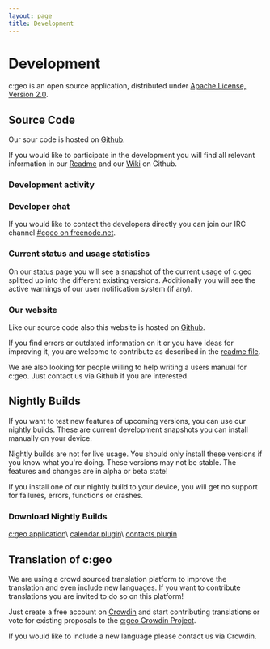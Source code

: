 ```yaml
---
layout: page
title: Development
---
```


# Development

c:geo is an open source application, distributed under [Apache License, Version 2.0](http://www.apache.org/licenses/LICENSE-2.0).

## Source Code

Our sour code is hosted on [Github](https://github.com/cgeo/cgeo).

If you would like to participate in the development you will find all relevant information in our [Readme](https://github.com/cgeo/cgeo/blob/master/README.md) and our [Wiki](https://github.com/cgeo/cgeo/wiki) on Github.


### Development activity
<div class="openhub"><script type="text/javascript" src="http://www.openhub.net/p/585421/widgets/project_basic_stats.js"></script></div>

### Developer chat

If you would like to contact the developers directly you can join our IRC channel [#cgeo on freenode.net](https://webchat.freenode.net/?channels=%23cgeo).

### Current status and usage statistics

On our [status page](/status.html) you will see a snapshot of the current usage of c:geo splitted up into the different existing versions.
Additionally you will see the active warnings of our user notification system (if any).

### Our website

Like our source code also this website is hosted on [Github](https://github.com/cgeo/cgeo.github.io).

If you find errors or outdated information on it or you have ideas for improving it, you are welcome to contribute as described in the [readme file](https://github.com/cgeo/cgeo.github.io/blob/master/README.md).

We are also looking for people willing to help writing a users manual for c:geo. Just contact us via Github if you are interested.

## Nightly Builds

If you want to test new features of upcoming versions, you can use our nightly builds. These are current development snapshots you can install manually on your device.

Nightly builds are not for live usage. You should only install these versions if you know what you're doing. These versions may not be stable. The features and changes are in alpha or beta state!

If you install one of our nightly build to your device, you will get no support for failures, errors, functions or crashes.


### Download Nightly Builds

[c:geo application](http://download.cgeo.org/cgeo-nightly.apk)\\
[calendar plugin](http://download.cgeo.org/cgeo-calendar-nightly.apk)\\
[contacts plugin](http://download.cgeo.org/cgeo-contacts-nightly.apk)

## Translation of c:geo

We are using a crowd sourced translation platform to improve the translation and even include new languages.
If you want to contribute translations you are invited to do so on this platform!

Just create a free account on [Crowdin](https://crowdin.com/) and start contributing translations or vote for existing proposals to the [c:geo Crowdin Project](https://crowdin.com/project/cgeo).

If you would like to include a new language please contact us via Crowdin.

